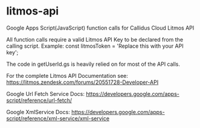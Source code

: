 # litmos-api
Google Apps Script(JavaScript) function calls for Callidus Cloud Litmos API

All function calls require a valid Litmos API Key to be declared from the calling script.
Example: const litmosToken = 'Replace this with your API key';

The code in getUserId.gs is heavily relied on for most of the API calls.

For the complete Litmos API Documentation see:
https://litmos.zendesk.com/forums/20551728-Developer-API

Google Url Fetch Service Docs:
https://developers.google.com/apps-script/reference/url-fetch/

Google XmlService Docs:
https://developers.google.com/apps-script/reference/xml-service/xml-service
